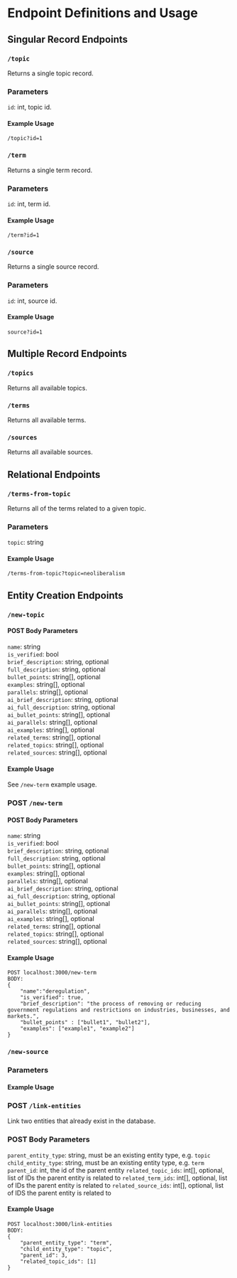 # Endpoint Definitions and Usage

## Singular Record Endpoints 

### `/topic`

Returns a single topic record.

### Parameters

`id`: int, topic id.

#### Example Usage 

`/topic?id=1`

### `/term`

Returns a single term record.

### Parameters

`id`: int, term id.

#### Example Usage 

`/term?id=1`

### `/source`

Returns a single source record. 

### Parameters

`id`: int, source id.

#### Example Usage 
`source?id=1`


## Multiple Record Endpoints

### `/topics`

Returns all available topics.

### `/terms`

Returns all available terms.

### `/sources` 

Returns all available sources.

## Relational Endpoints

### `/terms-from-topic`

Returns all of the terms related to a given topic.

### Parameters

`topic`: string

#### Example Usage 

`/terms-from-topic?topic=neoliberalism`

## Entity Creation Endpoints

### `/new-topic`

#### POST Body Parameters

`name`: string  
`is_verified`: bool  
`brief_description`: string, optional  
`full_description`: string, optional  
`bullet_points`: string[], optional  
`examples`: string[], optional  
`parallels`: string[], optional  
`ai_brief_description`: string, optional  
`ai_full_description`: string, optional  
`ai_bullet_points`: string[], optional  
`ai_parallels`: string[], optional  
`ai_examples`: string[], optional  
`related_terms`: string[], optional  
`related_topics`: string[], optional  
`related_sources`: string[], optional  

#### Example Usage 

See `/new-term` example usage.

### POST `/new-term`

#### POST Body Parameters

`name`: string  
`is_verified`: bool  
`brief_description`: string, optional  
`full_description`: string, optional  
`bullet_points`: string[], optional  
`examples`: string[], optional  
`parallels`: string[], optional  
`ai_brief_description`: string, optional  
`ai_full_description`: string, optional  
`ai_bullet_points`: string[], optional  
`ai_parallels`: string[], optional  
`ai_examples`: string[], optional  
`related_terms`: string[], optional  
`related_topics`: string[], optional  
`related_sources`: string[], optional  

#### Example Usage 

```
POST localhost:3000/new-term
BODY:
{ 
    "name":"deregulation",
    "is_verified": true,
    "brief_description": "the process of removing or reducing government regulations and restrictions on industries, businesses, and markets.",
    "bullet_points" : ["bullet1", "bullet2"],
    "examples": ["example1", "example2"]
}
```

### `/new-source` 

### Parameters

#### Example Usage 



### POST `/link-entities`

Link two entities that already exist in the database.

### POST Body Parameters

`parent_entity_type`: string, must be an existing entity type, e.g. `topic`
`child_entity_type`: string, must be an existing entity type, e.g. `term`
`parent_id`: int, the id of the parent entity 
`related_topic_ids`: int[], optional, list of IDs the parent entity is related to
`related_term_ids`: int[], optional, list of IDs the parent entity is related to
`related_source_ids`: int[], optional, list of IDS the parent entity is related to

#### Example Usage 

```
POST localhost:3000/link-entities
BODY:
{
    "parent_entity_type": "term",
    "child_entity_type": "topic",
    "parent_id": 3,
    "related_topic_ids": [1]
}
```


